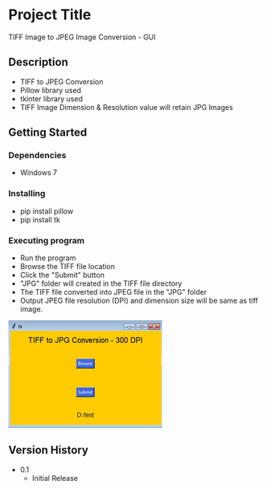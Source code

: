 # Project Title

TIFF Image to JPEG Image Conversion - GUI

## Description

* TIFF to JPEG Conversion
* Pillow library used
* tkinter library used
* TIFF Image Dimension & Resolution value will retain JPG Images

## Getting Started

### Dependencies

* Windows 7

### Installing

* pip install pillow
* pip install tk

### Executing program

* Run the program
* Browse the TIFF file location
* Click the "Submit" button
* "JPG" folder will created in the TIFF file directory
* The TIFF file converted into JPEG file in the "JPG" folder
* Output JPEG file resolution (DPI) and dimension size will be same as tiff image.
<p><img src="https://github.com/Rajasekaran85/Python-TIFF-to-JPEG-GUI/blob/main/img.jpg"/></p>


## Version History

* 0.1
    * Initial Release
